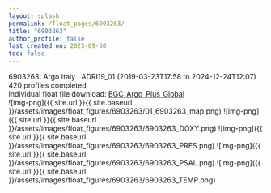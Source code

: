 ```yaml
---
layout: splash
permalink: /float_pages/6903263/
title: "6903263"
author_profile: false
last_created_on: 2025-09-30
toc: false
---
```

 
6903263: Argo Italy , ADRI19_01 (2019-03-23T17:58 to 2024-12-24T12:07)\
420 profiles completed\
Individual float file download: [BGC_Argo_Plus_Global](https://ftp.soest.hawaii.edu/bgc_argo_plus/Individual_Floats/outliers_removed/6903263_Sprof_processed.nc)\
![img-png]({{ site.url }}{{ site.baseurl }}/assets/images/float_figures/6903263/01_6903263_map.png)
![img-png]({{ site.url }}{{ site.baseurl }}/assets/images/float_figures/6903263/6903263_DOXY.png)
![img-png]({{ site.url }}{{ site.baseurl }}/assets/images/float_figures/6903263/6903263_PRES.png)
![img-png]({{ site.url }}{{ site.baseurl }}/assets/images/float_figures/6903263/6903263_PSAL.png)
![img-png]({{ site.url }}{{ site.baseurl }}/assets/images/float_figures/6903263/6903263_TEMP.png)
